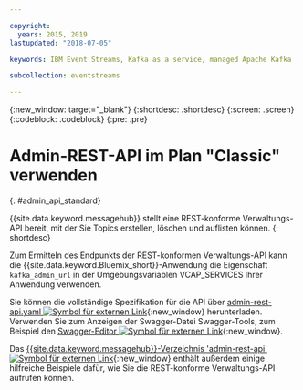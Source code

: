 ```yaml
---

copyright:
  years: 2015, 2019
lastupdated: "2018-07-05"

keywords: IBM Event Streams, Kafka as a service, managed Apache Kafka

subcollection: eventstreams

---
```


{:new_window: target="_blank"}
{:shortdesc: .shortdesc}
{:screen: .screen}
{:codeblock: .codeblock}
{:pre: .pre}

# Admin-REST-API im Plan "Classic" verwenden
{: #admin_api_standard}

{{site.data.keyword.messagehub}} stellt eine REST-konforme Verwaltungs-API bereit, mit der Sie Topics erstellen, löschen und auflisten können.
{: shortdesc}

Zum Ermitteln des Endpunkts der REST-konformen Verwaltungs-API kann die {{site.data.keyword.Bluemix_short}}-Anwendung die Eigenschaft `kafka_admin_url` in der Umgebungsvariablen VCAP_SERVICES Ihrer Anwendung verwenden.

Sie können die vollständige Spezifikation für die API über [admin-rest-api.yaml ![Symbol für externen Link](../../icons/launch-glyph.svg "Symbol für externen Link")](https://github.com/ibm-messaging/event-streams-docs/blob/master/admin-rest-api-classic-plan-only/admin-rest-api.yaml){:new_window} herunterladen.
Verwenden Sie zum Anzeigen der Swagger-Datei Swagger-Tools, zum Beispiel den [Swagger-Editor ![Symbol für externen Link](../../icons/launch-glyph.svg "Symbol für externen Link")](http://editor.swagger.io/#/){:new_window}.

Das [{{site.data.keyword.messagehub}}-Verzeichnis 'admin-rest-api' ![Symbol für externen Link](../../icons/launch-glyph.svg "Symbol für externen Link")](https://github.com/ibm-messaging/event-streams-docs/tree/master/admin-rest-api-classic-plan-only){:new_window} enthält außerdem einige hilfreiche Beispiele dafür, wie Sie die REST-konforme Verwaltungs-API aufrufen können.


